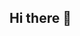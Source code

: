 ## Hi there 👋

<!--

**Here are some ideas to get you started:**

🙋‍♀️ Market alerts to monitor volatility and trade entries and automated strategies.
🌈 Contribution guidelines - email me contact@kautilyak.dev
-->
